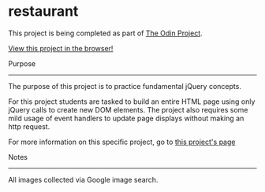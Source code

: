 # restaurant

This project is being completed as part of [The Odin Project](www.theodinproject.com).

[View this project in the browser!](http://htmlpreview.github.io/?https://github.com/lisa-lin/restaurant/blob/master/index.html)

Purpose
_______

The purpose of this project is to practice fundamental jQuery concepts.

For this project students are tasked to build an entire HTML page using only jQuery calls to create new DOM elements. The project also requires some mild usage of event handlers to update page displays without making an http request.

For more information on this specific project, go to [this project's page](http://www.theodinproject.com/javascript-and-jquery/manipulating-the-dom-with-jquery?ref=lc-pb)

Notes
_____

All images collected via Google image search.
